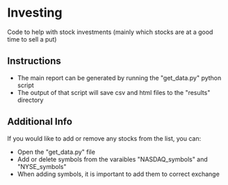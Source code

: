 # Investing
Code to help with stock investments (mainly which stocks are at a good time to sell a put)

## Instructions
* The main report can be generated by running the "get_data.py" python script
* The output of that script will save csv and html files to the "results" directory

## Additional Info
If you would like to add or remove any stocks from the list, you can:
* Open the "get_data.py" file
* Add or delete symbols from the varaibles "NASDAQ_symbols" and "NYSE_symbols"
* When adding symbols, it is important to add them to correct exchange
